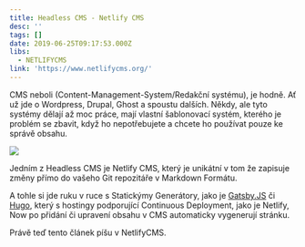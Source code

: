 ```yaml
---
title: Headless CMS - Netlify CMS
desc: ''
tags: []
date: 2019-06-25T09:17:53.000Z
libs:
  - NETLIFYCMS
link: 'https://www.netlifycms.org/'
---
```


CMS neboli (Content-Management-System/Redakční systému), je hodně. Ať už jde o Wordpress, Drupal, Ghost a spoustu dalších. Někdy, ale tyto systémy dělají až moc práce, mají vlastní šablonovací systém, kterého je problém se zbavit, když ho nepotřebujete a chcete ho používat pouze ke správě obsahu.

![](/images/netlifycmslogo.png)

Jedním z Headless CMS je Netlify CMS, který je unikátní v tom že zapisuje změny přímo do vašeho Git repozitáře v Markdown Formátu.

A tohle si jde ruku v ruce s Statickýmy Generátory, jako je [Gatsby.JS](https://mpw.netlify.com/technologie/gatsby.js/) či [Hugo](/technologie/hugo/), který s hostingy podporující Continuous Deployment, jako je Netlify, Now po přidání či upravení obsahu v CMS automaticky vygenerují stránku.

Právě teď tento článek píšu v NetlifyCMS.
